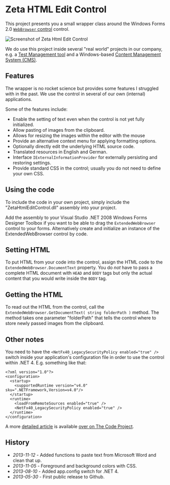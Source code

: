 # Zeta HTML Edit Control

This project presents you a small wrapper class around the Windows Forms 2.0 [`WebBrowser` control](http://msdn.microsoft.com/en-us/library/2te2y1x6.aspx) control.

![Screenshot of Zeta Html Edit Control](http://i.imgur.com/5medndw.png)

We do use this project inside several "real world" projects in our company, e.g. a [Test Management tool](http://www.zeta-test.com) and a Windows-based [Content Management System (CMS)](http://www.zeta-producer.com/de/cms.html).

## Features

The wrapper is no rocket science but provides some features I struggled with in the past. We use the control in several of our own (internal) applications.

Some of the features include:

  * Enable the setting of text even when the control is not yet fully initialized.
  * Allow pasting of images from the clipboard.
  * Allows for resizing the images within the editor with the mouse 
  * Provide an alternative context menu for applying formatting options.
  * Optionally directly edit the underlying HTML source code.
  * Translated resources in English and German.
  * Interface `IExternalInformationProvider` for externally persisting and restoring settings.
  * Provide standard CSS in the control; usually you do not need to define your own CSS.

## Using the code

To include the code in your own project, simply include the "ZetaHtmlEditControl.dll" assembly into your project.

Add the assembly to your Visual Studio .NET 2008 Windows Forms Designer Toolbox if you want to be able to drag the `ExtendedWebBrowser` control to your forms. Alternatively create and initialize an instance of the ExtendedWebBrowser control by code.

## Setting HTML

To put HTML from your code into the control, assign the HTML code to the `ExtendedWebBrowser.DocumentText` property. You do _not_ have to pass a complete HTML document with `HEAD` and `BODY` tags but only the actual content that you would write inside the `BODY` tag.

## Getting the HTML

To read out the HTML from the control, call the `ExtendedWebBrowser.GetDocumentText( string folderPath )` method. The method takes one parameter "folderPath" that tells the control where to store newly passed images from the clipboard.

## Other notes

You need to have the `<NetFx40_LegacySecurityPolicy enabled="true" />` switch inside your application's configuration file in order to use the control within .NET 4. E.g. something like that:

    <?xml version="1.0"?>
    <configuration>
      <startup>
        <supportedRuntime version="v4.0" sku=".NETFramework,Version=v4.0"/>
      </startup>
      <runtime>
        <loadFromRemoteSources enabled="true" />
        <NetFx40_LegacySecurityPolicy enabled="true" />
      </runtime>
    </configuration>

A more [detailed article](http://www.codeproject.com/Articles/43954/ZetaplusHTMLplusEditplusControl) is available [over on The Code Project](http://www.codeproject.com/Articles/43954/ZetaplusHTMLplusEditplusControl).

## History

  * *2013-11-12* - Added functions to paste text from Microsoft Word and clean that up.
  * *2013-11-05* - Foreground and background colors with CSS.
  * *2013-08-10* - Added app.config switch for .NET 4.
  * *2013-05-30* - First public release to Github.
